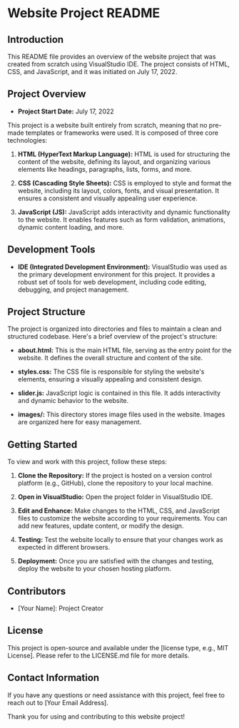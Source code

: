 # Website Project README

## Introduction

This README file provides an overview of the website project that was created from scratch using VisualStudio IDE. The project consists of HTML, CSS, and JavaScript, and it was initiated on July 17, 2022.

## Project Overview

- **Project Start Date:** July 17, 2022

This project is a website built entirely from scratch, meaning that no pre-made templates or frameworks were used. It is composed of three core technologies:

1. **HTML (HyperText Markup Language):** HTML is used for structuring the content of the website, defining its layout, and organizing various elements like headings, paragraphs, lists, forms, and more.

2. **CSS (Cascading Style Sheets):** CSS is employed to style and format the website, including its layout, colors, fonts, and visual presentation. It ensures a consistent and visually appealing user experience.

3. **JavaScript (JS):** JavaScript adds interactivity and dynamic functionality to the website. It enables features such as form validation, animations, dynamic content loading, and more.

## Development Tools

- **IDE (Integrated Development Environment):** VisualStudio was used as the primary development environment for this project. It provides a robust set of tools for web development, including code editing, debugging, and project management.

## Project Structure

The project is organized into directories and files to maintain a clean and structured codebase. Here's a brief overview of the project's structure:

- **about.html:** This is the main HTML file, serving as the entry point for the website. It defines the overall structure and content of the site.

- **styles.css:** The CSS file is responsible for styling the website's elements, ensuring a visually appealing and consistent design.

- **slider.js:** JavaScript logic is contained in this file. It adds interactivity and dynamic behavior to the website.

- **images/:** This directory stores image files used in the website. Images are organized here for easy management.

## Getting Started

To view and work with this project, follow these steps:

1. **Clone the Repository:** If the project is hosted on a version control platform (e.g., GitHub), clone the repository to your local machine.

2. **Open in VisualStudio:** Open the project folder in VisualStudio IDE.

3. **Edit and Enhance:** Make changes to the HTML, CSS, and JavaScript files to customize the website according to your requirements. You can add new features, update content, or modify the design.

4. **Testing:** Test the website locally to ensure that your changes work as expected in different browsers.

5. **Deployment:** Once you are satisfied with the changes and testing, deploy the website to your chosen hosting platform.

## Contributors

- [Your Name]: Project Creator

## License

This project is open-source and available under the [license type, e.g., MIT License]. Please refer to the LICENSE.md file for more details.

## Contact Information

If you have any questions or need assistance with this project, feel free to reach out to [Your Email Address].

Thank you for using and contributing to this website project!
